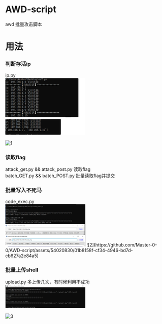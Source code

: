 # AWD-script
awd 批量攻击脚本

<h1>用法</h1>
<h3>判断存活ip</h3>
ip.py<br>
<img src="https://github.com/Master-0-0/AWD-script/blob/main/image/1.png" width="50%" height="50%" />


![1](https://github.com/Master-0-0/AWD-script/assets/54020830/5d07b1fa-e31f-47fc-b6b7-d8ee4f52a8b0)


<h3>读取flag</h3>
attack_get.py && attack_post.py 读取flag<br>
batch_GET.py && batch_POST.py 批量读取flag并提交<br>
<h3>批量写入不死马</h3>
code_exec.py<br>
<img src="https://github.com/Master-0-0/AWD-script/blob/main/image/2.png" width="50%" height="50%" />
![2](https://github.com/Master-0-0/AWD-script/assets/54020830/01b8158f-cf34-4946-bd7d-cb627a2e84a5)

<h3>批量上传shell</h3>
upload.py
多上传几次，有时候利用不成功<br>
<img src="https://github.com/Master-0-0/AWD-script/blob/main/image/3.png" width="50%" height="50%" />

![3](https://github.com/Master-0-0/AWD-script/assets/54020830/b4a52dcf-0cd2-4328-88ef-be27445edaa9)
